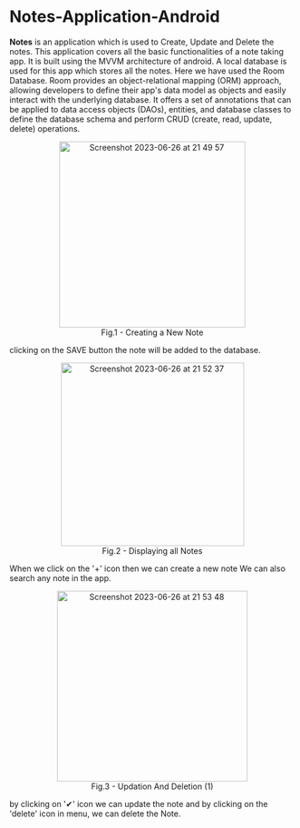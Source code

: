 # Notes-Application-Android
**Notes** is an application which is used to Create, Update and Delete the notes. This application covers all the basic functionalities 
of a note taking app. It is built using the MVVM architecture of android.
A local database is used for this app which stores all the notes. Here we have used the Room Database. 
Room provides an object-relational mapping (ORM) approach, allowing developers to define their app's data model as objects and 
easily interact with the underlying database. It offers a set of annotations that can be applied to data access objects (DAOs), 
entities, and database classes to define the database schema and perform CRUD (create, read, update, delete) operations.


<figure align="center">
<img width="328" alt="Screenshot 2023-06-26 at 21 49 57" src="https://github.com/AashuShaikh/Notes-Application-Android/assets/117594152/ad5316cc-c764-47b4-9383-5d8403b6975b">
  <br>
<figcaption>Fig.1 - Creating a New Note</figcaption>
</figure>
clicking on the SAVE button the note will be added to the database.


<figure align="center">
<img width="323" alt="Screenshot 2023-06-26 at 21 52 37" src="https://github.com/AashuShaikh/Notes-Application-Android/assets/117594152/69978d45-86d5-4c02-8a5b-e51e09a20e09">
  <br/>
<figcaption>Fig.2 - Displaying all Notes</figcaption>
</figure>
When we click on the '+' icon then we can create a new note
We can also search any note in the app.

<figure align="center">
<img width="336" alt="Screenshot 2023-06-26 at 21 53 48" src="https://github.com/AashuShaikh/Notes-Application-Android/assets/117594152/9ee822cd-d1bc-437e-ab29-2e110688e421">
  <br/>
<figcaption>Fig.3 - Updation And Deletion (1)</figcaption>
</figure>
by clicking on '✔' icon we can update the note and by clicking on the 'delete' icon in menu, we can delete the Note.
